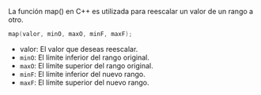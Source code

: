 La función map() en C++ es utilizada para reescalar un valor de un rango a otro.
```c++
map(valor, minO, maxO, minF, maxF);
```
+ valor: El valor que deseas reescalar.
+ `minO`: El límite inferior del rango original.
+ `maxO`: El límite superior del rango original.
+ `minF`: El límite inferior del nuevo rango.
+ `maxF`: El límite superior del nuevo rango.
